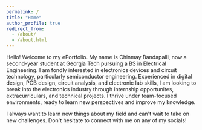 ```yaml
---
permalink: /
title: "Home"
author_profile: true
redirect_from: 
  - /about/
  - /about.html
---
```


Hello! Welcome to my ePortfolio. My name is Chinmay Bandapalli, now a second-year student at Georgia Tech pursuing a BS in Electrical Engineering. I am fondly interested in electronics devices and circuit technology, particularly semiconductor engineering. Experienced in digital design, PCB design, circuit analysis, and electronic lab skills, I am looking to break into the electronics industry through internship opportunites, extracurriculars, and technical projects. I thrive under team-focused environments, ready to learn new perspectives and improve my knowledge.

I always want to learn new things about my field and can't wait to take on new challenges. Don't hesitate to connect with me on any of my socials!
